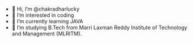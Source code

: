 - 👋 Hi, I’m @chakradharlucky
- 👀 I’m interested in coding
- 🌱 I’m currently learning JAVA
- 🏫 I’m studying B.Tech from Marri Laxman Reddy Institute of Technology and Management (MLRITM).
<!---
chakradharlucky/chakradharlucky is a ✨ special ✨ repository because its `README.md` (this file) appears on your GitHub profile.
You can click the Preview link to take a look at your changes.
--->
